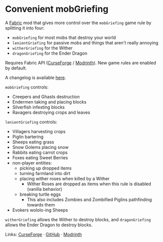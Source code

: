 # Convenient mobGriefing

A [Fabric](https://fabricmc.net) mod that gives more control over the `mobGriefing` game rule by splitting it into four:
- `mobGriefing` for most mobs that destroy your world
- `lenientGriefing` for passive mobs and things that aren't really annoying
- `witherGriefing` for the Wither
- `dragonGriefing` for the Ender Dragon

Requires Fabric API ([CurseForge](https://www.curseforge.com/minecraft/mc-mods/fabric-api) / [Modrinth](https://modrinth.com/mod/fabric-api)). New game rules are enabled by default.

A changelog is available [here](CHANGELOG.md).

`mobGriefing` controls:
- Creepers and Ghasts destruction
- Endermen taking and placing blocks
- Silverfish infesting blocks
- Ravagers destroying crops and leaves

`lenientGriefing` controls:
- Villagers harvesting crops
- Piglin bartering
- Sheeps eating grass
- Snow Golems placing snow
- Rabbits eating carrot crops
- Foxes eating Sweet Berries
- non-player entities:
  - picking up dropped items
  - turning farmland into dirt
  - placing wither roses when killed by a Wither
    - Wither Roses are dropped as items when this rule is disabled (vanilla behavior)
  - breaking turtle eggs
    - This also includes Zombies and Zombified Piglins pathfinding towards them
- Evokers wololo-ing Sheeps

`witherGriefing` allows the Wither to destroy blocks, and `dragonGriefing` allows the Ender Dragon to destroy blocks.

Links: [CurseForge](https://www.curseforge.com/minecraft/mc-mods/convenient-mobgriefing) · [GitHub](https://github.com/A5b84/convenient-mobgriefing) · [Modrinth](https://modrinth.com/mod/convenient-mobgriefing)
